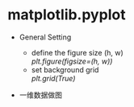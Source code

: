 # matplotlib.pyplot
* General Setting
  - define the figure size (h, w)  
  *plt.figure(figsize=(h, w))*
  - set background grid  
  *plt.grid(True)*
    
* 一维数据做图
